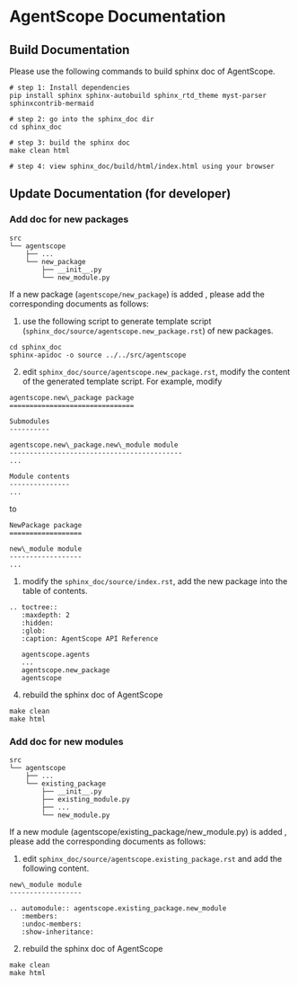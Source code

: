 # AgentScope Documentation

## Build Documentation

Please use the following commands to build sphinx doc of AgentScope.

```shell
# step 1: Install dependencies
pip install sphinx sphinx-autobuild sphinx_rtd_theme myst-parser sphinxcontrib-mermaid

# step 2: go into the sphinx_doc dir
cd sphinx_doc

# step 3: build the sphinx doc
make clean html

# step 4: view sphinx_doc/build/html/index.html using your browser
```

## Update Documentation (for developer)

### Add doc for new packages

```
src
└── agentscope
    ├── ...
    └── new_package
        ├── __init__.py
        └── new_module.py
```

If a new package (`agentscope/new_package`) is added , please add the corresponding documents as follows:

1. use the following script to generate template script (`sphinx_doc/source/agentscope.new_package.rst`) of new packages.

```shell
cd sphinx_doc
sphinx-apidoc -o source ../../src/agentscope
```

2. edit `sphinx_doc/source/agentscope.new_package.rst`, modify the content of the generated template script. For example, modify

```
agentscope.new\_package package
===============================

Submodules
----------

agentscope.new\_package.new\_module module
-------------------------------------------
...

Module contents
---------------
...
```

to

```
NewPackage package
==================

new\_module module
------------------
...
```

1. modify the `sphinx_doc/source/index.rst`, add the new package into the table of contents.

```
.. toctree::
   :maxdepth: 2
   :hidden:
   :glob:
   :caption: AgentScope API Reference

   agentscope.agents
   ...
   agentscope.new_package
   agentscope
```

4. rebuild the sphinx doc of AgentScope

```
make clean
make html
```

### Add doc for new modules

```
src
└── agentscope
    ├── ...
    └── existing_package
        ├── __init__.py
        ├── existing_module.py
        ├── ...
        └── new_module.py
```

If a new module (agentscope/existing_package/new_module.py) is added , please add the corresponding documents as follows:

1. edit `sphinx_doc/source/agentscope.existing_package.rst` and add the following content.

```
new\_module module
------------------

.. automodule:: agentscope.existing_package.new_module
   :members:
   :undoc-members:
   :show-inheritance:
```

2. rebuild the sphinx doc of AgentScope

```
make clean
make html
```
